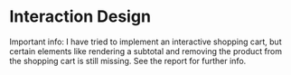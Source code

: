 # Interaction Design

Important info: I have tried to implement an interactive shopping cart, but certain elements like rendering a subtotal and removing the product from the shopping cart is still missing. See the report for further info.